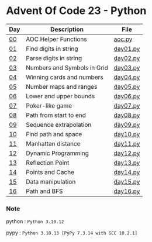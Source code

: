 <!-- ----------------------------------------------------------------------- -->

# Advent Of Code 23 - Python

| Day                                        | Description                 | File                     |
| ------------------------------------------ | --------------------------- | ------------------------ |
| [00](https://adventofcode.com/2023)        | AOC Helper Functions        | [aoc.py](src/aoc.py)     |
| [01](https://adventofcode.com/2023/day/1)  | Find digits in string       | [day01.py](src/day01.py) |
| [02](https://adventofcode.com/2023/day/2)  | Parse digits in string      | [day02.py](src/day02.py) |
| [03](https://adventofcode.com/2023/day/3)  | Numbers and Symbols in Grid | [day03.py](src/day03.py) |
| [04](https://adventofcode.com/2023/day/4)  | Winning cards and numbers   | [day04.py](src/day04.py) |
| [05](https://adventofcode.com/2023/day/5)  | Number maps and ranges      | [day05.py](src/day05.py) |
| [06](https://adventofcode.com/2023/day/6)  | Lower and upper bounds      | [day06.py](src/day06.py) |
| [07](https://adventofcode.com/2023/day/7)  | Poker-like game             | [day07.py](src/day07.py) |
| [08](https://adventofcode.com/2023/day/8)  | Path from start to end      | [day08.py](src/day08.py) |
| [09](https://adventofcode.com/2023/day/9)  | Sequence extrapolation      | [day09.py](src/day09.py) |
| [10](https://adventofcode.com/2023/day/10) | Find path and space         | [day10.py](src/day10.py) |
| [11](https://adventofcode.com/2023/day/11) | Manhattan distance          | [day11.py](src/day11.py) |
| [12](https://adventofcode.com/2023/day/12) | Dynamic Programming         | [day12.py](src/day12.py) |
| [13](https://adventofcode.com/2023/day/13) | Reflection Point            | [day13.py](src/day13.py) |
| [14](https://adventofcode.com/2023/day/14) | Points and Cache            | [day14.py](src/day14.py) |
| [15](https://adventofcode.com/2023/day/15) | Data manipulation           | [day15.py](src/day15.py) |
| [16](https://adventofcode.com/2023/day/16) | Path and BFS                | [day16.py](src/day16.py) |

### Note

python : `Python 3.10.12`

pypy : `Python 3.10.13 [PyPy 7.3.14 with GCC 10.2.1]`

<!-- ----------------------------------------------------------------------- -->
